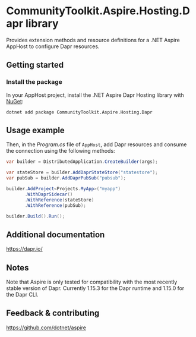 # CommunityToolkit.Aspire.Hosting.Dapr library

Provides extension methods and resource definitions for a .NET Aspire AppHost to configure Dapr resources.

## Getting started

### Install the package

In your AppHost project, install the .NET Aspire Dapr Hosting library with [NuGet](https://www.nuget.org):

```dotnetcli
dotnet add package CommunityToolkit.Aspire.Hosting.Dapr
```

## Usage example

Then, in the _Program.cs_ file of `AppHost`, add Dapr resources and consume the connection using the following methods:

```csharp
var builder = DistributedApplication.CreateBuilder(args);

var stateStore = builder.AddDaprStateStore("statestore");
var pubSub = builder.AddDaprPubSub("pubsub");

builder.AddProject<Projects.MyApp>("myapp")
       .WithDaprSidecar()
       .WithReference(stateStore)
       .WithReference(pubSub);

builder.Build().Run();
```

## Additional documentation

https://dapr.io/

## Notes

Note that Aspire is only tested for compatibility with the most recently stable version of Dapr.
Currently 1.15.3 for the Dapr runtime and 1.15.0 for the Dapr CLI.

## Feedback & contributing

https://github.com/dotnet/aspire
